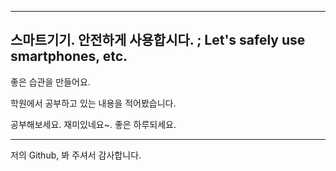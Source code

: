 

---
스마트기기. 안전하게 사용합시다. ; Let's safely use smartphones, etc.
---
좋은 습관을 만들어요.

학원에서 공부하고 있는 내용을 적어봤습니다. 

공부해보세요. 재미있네요~. 좋은 하루되세요.

---
저의 Github, 봐 주셔서 감사합니다.
